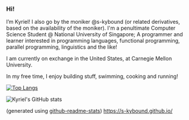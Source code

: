 ### Hi!

I’m Kyriel! I also go by the moniker @s-kybound (or related derivatives, based on the availability of the moniker). I'm a penultimate Computer Science Student @ National University of Singapore; A programmer and learner interested in programming languages, functional programming, parallel programming, linguistics and the like!

I am currently on exchange in the United States, at Carnegie Mellon University.

In my free time, I enjoy building stuff, swimming, cooking and running!

[![Top Langs](https://github-readme-stats.vercel.app/api/top-langs/?username=s-kybound&layout=donut&size_weight=0.5&count_weight=0.5&hide=jupyter%20notebook)](https://github.com/anuraghazra/github-readme-stats)

![Kyriel's GitHub stats](https://github-readme-stats.vercel.app/api?username=s-kybound&count_private=true&theme=transparent&rank_icon=github)

(generated using [github-readme-stats](https://github.com/anuraghazra/github-readme-stats))
https://s-kybound.github.io/

<!---
### Donations

Don't deserve them yet
--->
<!---
s-kybound/s-kybound is a ✨ special ✨ repository because its `README.md` (this file) appears on your GitHub profile.
You can click the Preview link to take a look at your changes.
--->

